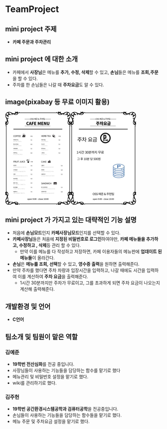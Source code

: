# TeamProject
## mini project 주제

- **카페 주문과 주차관리**

## mini project 에 대한 소개

- 카페에서 **사장님**은 메뉴를 **추가, 수정, 삭제**할 수 있고, **손님**들은 메뉴를 **조회,주문**을 할 수 있다.
- 주차를 한 손님들은 나갈 때 **주차요금**도 알 수 있다.

## image(pixabay 등 무료 이미지 활용)    
<img src="image1(commit).jpg" alt="image2" style="zoom:50%;" /><img src="image2(commit).jpg" alt="image2" style="zoom:50%;" />   

## mini project 가 가지고 있는 대략적인 기능 설명

- 처음에 **손님모드**인지 **카페사장님모드**인지를 선택할 수 있다.
- **카페사장님**들은 처음에 **지정된 비밀번호로 로그인**하여야만, **카페 메뉴들을 추가하고, 수정하고 , 삭제**등 관리 할 수 있다.
  - 만약 이를 메뉴를 다 작성하고 저장하면,  카페 이용자들의 메뉴판에 **업데이트 된 메뉴들**이 올라간다.
- **손님**은 **메뉴를 조회, 선택**할 수 있고, **영수증 출력**을 원하면 출력해준다.
- 만약 주차를 했다면 주차 차량과 입장시간을 입력하고, 나갈 때에도 시간을 입력하여 이를 계산하여 **주차 요금**을 출력해준다.
  - 1시간 30분까지만 주차가 무료이고, 그를 초과하게 되면 주차 요금이 나오는지 계산해 출력해준다.

## 개발환경 및 언어

- **C언어**

## 팀소개 및 팀원이 맡은 역할

### 김예준 
 + **19학번 전산심화**를 전공 중입니다.
 + 사장님들이 사용하는 기능들을 담당하는 함수를 맡기로 했다
 + 메뉴관리 및 비밀번호 설정을 맡기로 했다.
 + wiki를 관리하기로 했다.
 
### 김주헌
 + **19학번 공간환경시스템공학과 검퓨터공학**을 전공중입니다.
 + 손님들이 사용하는 기능들을 담당하는 함수들을 맡기로 했다.
 + 메뉴 주문 및 주차요금 설정을 맡기로 했다. 
